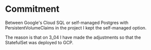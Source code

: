 # Commitment

Between Google's Cloud SQL or self-managed Postgres with PersistentVolumeClaims in the project I kept the self-managed option.

The reason is that on 3_04 I have made the adjustments so that the StatefulSet was deployed to GCP.